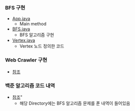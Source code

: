 ### BFS 구현
- <a href="https://github.com/hongjw1991/java-data_structure-algorithm/tree/master/Algorithm/Problem_Solve/BFS/App.java">App.java</a>
    - Main method
- <a href="https://github.com/hongjw1991/java-data_structure-algorithm/tree/master/Algorithm/Problem_Solve/BFS/BFS.java">BFS.java</a>
    - BFS 알고리즘 구현
- <a href="https://github.com/hongjw1991/java-data_structure-algorithm/tree/master/Algorithm/Problem_Solve/BFS/Vertex.java">Vertex.java</a>
    - Vertex 노드 정의한 코드

### Web Crawler 구현
- <a href="https://github.com/hongjw1991/java-data_structure-algorithm/tree/master/Algorithm/Problem_Solve/BFS/WebCrawler">참조</a>


### 백준 알고리즘 코드 내역
- <a href="https://github.com/hongjw1991/java-data_structure-algorithm/tree/master/Algorithm/Problem_Solve/BFS/BaekJoon">참조</a>"
    - 해당 Directory에는 BFS 알고리즘 문제를 푼 내역이 들어있음